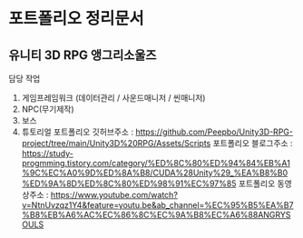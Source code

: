 # 포트폴리오 정리문서
## 유니티 3D RPG 앵그리소울즈
담당 작업
 1. 게임프레임워크 (데이터관리 / 사운드매니저 / 씬매니저)
 2. NPC(무기제작) 
 3. 보스 
 4. 튜토리얼
포트폴리오 깃허브주소 : https://github.com/Peepbo/Unity3D-RPG-project/tree/main/Unity3D%20RPG/Assets/Scripts
포트폴리오 블로그주소 : https://study-progmming.tistory.com/category/%ED%8C%80%ED%94%84%EB%A1%9C%EC%A0%9D%ED%8A%B8/CUDA%28Unity%29_%EA%B8%B0%ED%9A%8D%ED%8C%80%ED%98%91%EC%97%85
포트폴리오 동영상주소 : https://www.youtube.com/watch?v=NtnUvzqz1Y4&feature=youtu.be&ab_channel=%EC%95%B5%EA%B7%B8%EB%A6%AC%EC%86%8C%EC%9A%B8%EC%A6%88ANGRYSOULS
